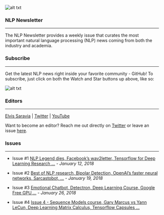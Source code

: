 ![alt txt](https://github.com/omarsar/nlp_newsletter/blob/master/resources/nlp_cover.png)

### NLP Newsletter
---
The NLP Newsletter provides a weekly issue that curates the most important natural language processing (NLP) news coming from both the industry and academia.

### Subscribe
---
Get the latest NLP news right inside your favorite community - GitHub! To subscribe, just click on both the Watch and Star buttons up above, like so:

![alt txt](https://github.com/omarsar/nlp_newsletter/blob/master/resources/nlp_newsletter.gif)

### Editors
---
[Elvis Saravia](http://elvissaravia.com/) | [Twitter](https://twitter.com/omarsar0) | [YouTube](https://www.youtube.com/channel/UCyna_OxOWL7IEuOwb7WhmxQ)

Want to become an editor? Reach me out directly on [Twitter](https://twitter.com/omarsar0) or leave an issue [here](https://github.com/omarsar/nlp_newsletter/issues/new).

### Issues
---
- Issue #1 [NLP Legend dies, Facebook’s wav2letter, Tensorflow for Deep Learning Research …](https://github.com/omarsar/nlp_newsletter/blob/master/issues/Issue-1-NLP-Legend-dies-Facebooks-wav2letter-Tensorflow-for-Deep-Learning-Research.md) - *January 12, 2018*
- Issue #2 [Best of NLP research, Bipolar Detection, OpenAI’s faster neural networks, Sarcastobot, …](https://github.com/omarsar/nlp_newsletter/blob/master/issues/Issue-2-Best-of-NLP-research-Bipolar-Detection-OpenAIs-faster-neural-networks-Sarcastobot.md) - *January 19, 2018*
- Issue #3 [Emotional Chatbot, Detectron, Deep Learning Course, Google Free GPU,…](https://github.com/omarsar/nlp_newsletter/blob/master/issues/Issue-3-Emotional-Chatbot-Detectron-Deep-Learning-Course-Google-Free-GPU.md) - *January 26, 2018*

- Issue #4 [Issue 4 - Sequence Models course, Gary Marcus vs Yann LeCun, Deep Learning Matrix Calculus, Tensorflow Capsules …](https://github.com/omarsar/nlp_newsletter/blob/master/issues/Issue-4-Sequence-Models-course-Gary-Marcus-vs-Yann-LeCun-Deep-Learning-Matrix-Calculus-Tensorflow-Capsules.md)